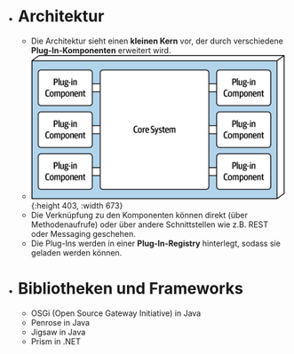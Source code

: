 - # Architektur
	- Die Architektur sieht einen **kleinen Kern** vor, der durch verschiedene **Plug-In-Komponenten** erweitert wird.
	- ![image.png](../assets/image_1649109114325_0.png){:height 403, :width 673}
	- Die Verknüpfung zu den Komponenten können direkt (über Methodenaufrufe) oder über andere Schnittstellen wie z.B. REST oder Messaging geschehen.
	- Die Plug-Ins werden in einer **Plug-In-Registry** hinterlegt, sodass sie geladen werden können.
- # Bibliotheken und Frameworks
	- OSGi (Open Source Gateway Initiative) in Java
	- Penrose in Java
	- Jigsaw in Java
	- Prism in .NET